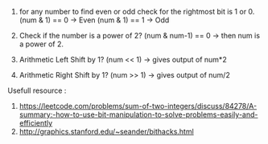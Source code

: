1. for any number to find even or odd check for the rightmost bit is 1 or 0.
   (num & 1) == 0 -> Even
   (num & 1) == 1 -> Odd

2. Check if the number is a power of 2?
   (num & num-1) == 0 -> then num is a power of 2.

3. Arithmetic Left Shift by 1?
   (num << 1) -> gives output of num\*2

4. Arithmetic Right Shift by 1?
   (num >> 1) -> gives output of num/2

Usefull resource :

1. https://leetcode.com/problems/sum-of-two-integers/discuss/84278/A-summary:-how-to-use-bit-manipulation-to-solve-problems-easily-and-efficiently
2. http://graphics.stanford.edu/~seander/bithacks.html
